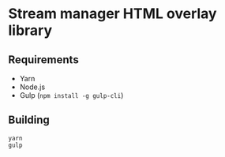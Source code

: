 # Stream manager HTML overlay library

## Requirements

 - Yarn
 - Node.js
 - Gulp (`npm install -g gulp-cli`)

## Building

```
yarn
gulp
```
